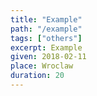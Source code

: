 ```yaml
---
title: "Example"
path: "/example"
tags: ["others"]
excerpt: Example
given: 2018-02-11
place: Wroclaw
duration: 20
---
```


